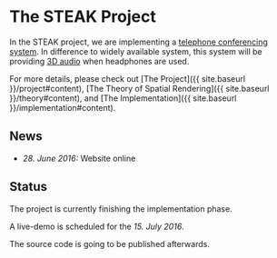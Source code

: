 The STEAK Project
===

In the STEAK project, we are implementing a [telephone conferencing system](https://en.wikipedia.org/wiki/Conference_call).
In difference to widely available system, this system will be providing [3D audio](https://en.wikipedia.org/wiki/3D_audio_effect) when headphones are used.

For more details, please check out [The Project]({{ site.baseurl }}/project#content), [The Theory of Spatial Rendering]({{ site.baseurl }}/theory#content), and [The Implementation]({{ site.baseurl }}/implementation#content).

News
---

* _28. June 2016:_ Website online


Status
---
The project is currently finishing the implementation phase.

A live-demo is scheduled for the _15. July 2016_.

The source code is going to be published afterwards.
